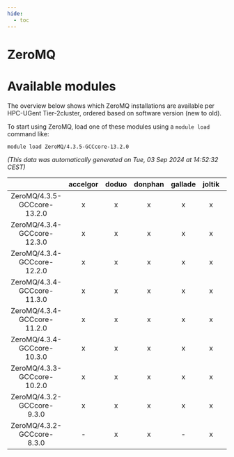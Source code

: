 ```yaml
---
hide:
  - toc
---
```


ZeroMQ
======

# Available modules


The overview below shows which ZeroMQ installations are available per HPC-UGent Tier-2cluster, ordered based on software version (new to old).

To start using ZeroMQ, load one of these modules using a `module load` command like:

```shell
module load ZeroMQ/4.3.5-GCCcore-13.2.0
```

*(This data was automatically generated on Tue, 03 Sep 2024 at 14:52:32 CEST)*  

| |accelgor|doduo|donphan|gallade|joltik|shinx|skitty|
| :---: | :---: | :---: | :---: | :---: | :---: | :---: | :---: |
|ZeroMQ/4.3.5-GCCcore-13.2.0|x|x|x|x|x|x|x|
|ZeroMQ/4.3.4-GCCcore-12.3.0|x|x|x|x|x|x|x|
|ZeroMQ/4.3.4-GCCcore-12.2.0|x|x|x|x|x|-|x|
|ZeroMQ/4.3.4-GCCcore-11.3.0|x|x|x|x|x|x|x|
|ZeroMQ/4.3.4-GCCcore-11.2.0|x|x|x|x|x|-|x|
|ZeroMQ/4.3.4-GCCcore-10.3.0|x|x|x|x|x|-|x|
|ZeroMQ/4.3.3-GCCcore-10.2.0|x|x|x|x|x|-|x|
|ZeroMQ/4.3.2-GCCcore-9.3.0|x|x|x|x|x|-|x|
|ZeroMQ/4.3.2-GCCcore-8.3.0|-|x|x|-|x|-|x|
